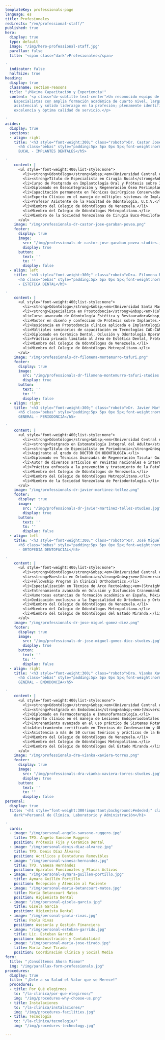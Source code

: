 ```yaml
---
templateKey: professionals-page
language: es
title: Profesionales
redirects: "/en/professional-staff/"
published: true
hero:
  display: true
  type: default
  image: "/img/hero-professional-staff.jpg"
  parallax: false
  title: '<span class="dark">Profesionales</span>

'
  indicator: false
  halfSize: true
heading:
  display: true
  classname: section-reasons
  title: "¡Máxima Capacitación y Experiencia!"
  content: '<p class="dv-subtitle text-center">Un reconocido equipo de Odontólogos
    Especialistas con amplia formación académica de cuarto nivel, larga trayectoria
    asistencial y sólido liderazgo en la profesión; plenamente identificado con la
    excelencia y óptima calidad de servicio.</p>

'
asides:
  display: true
  sections:
  - align: right
    title: '<h3 style="font-weight:300;" class="roboto">Dr. Castor José Garabán Povea</h3>
      <h5 class="bebas" style="padding:5px 5px 0px 5px;font-weight:normal;letter-spacing:2px;background:#333;color:#fff">CIRUGÍA
      BUCAL - IMPLANTES DENTALES</h5>

'
    content: |
      <ul style="font-weight:400;list-style:none">
        <li><strong>Odontólogo</strong>&nbsp;<em>(Universidad Central de Venezuela, 1994)</em>.</li>
        <li><strong>Título de Especialista en Cirugía Bucal</strong>&nbsp;<em>(Universidad Central de Venezuela, 2006)</em>.</li>
        <li>Curso de Postgrado en Implantología Oral y Prótesis sobre Implantes.</li>
        <li>Diplomado en Oseointegración y Regeneración Ósea Periimplantaria.</li>
        <li>Capacitación permanente en Técnicas Quirúrgicas Conservadoras y Microinvasivas.</li>
        <li>Experto Clínico en el manejo de múltiples sistemas de Implantología Oral Avanzada.</li>
        <li>Profesor Asistente de la Facultad de Odontología, U.C.V.</li>
        <li>Miembro del Colegio de Odontólogos de Venezuela.</li>
        <li>Miembro del Colegio de Odontólogos Metropolitano.</li>
        <li>Miembro de la Sociedad Venezolana de Cirugía Buco-Maxilofacial&nbsp;<em>(S.V.C.B.M.F.)</em>.</li>
      </ul>
    image: "/img/professionals-dr-castor-jose-garaban-povea.png"
    footer:
      display: true
      image:
        src: "/img/professionals-dr-castor-jose-garaban-povea-studies.jpg"
        display: true
      button:
        text: ''
        to: ''
        display: false
  - align: left
    title: '<h3 style="font-weight:300;" class="roboto">Dra. Filomena Montemurro Tafuri</h3>
      <h5 class="bebas" style="padding:5px 5px 0px 5px;font-weight:normal;letter-spacing:2px;background:#333;color:#fff">PRÓTESIS
      - ESTÉTICA DENTAL</h5>

'
    content: |
      <ul style="font-weight:400;list-style:none">
        <li><strong>Odontólogo</strong>&nbsp;<em>(Universidad Santa María, 2001)</em>.</li>
        <li><strong>Especialista en Prostodoncia</strong>&nbsp;<em>(Collegio dei Docenti di Odontoiatria, Italia, 2003).</em></li>
        <li>Curso avanzado de Odontología Estética y Restauradora&nbsp;<em>(U.S.M., 2004).</em></li>
        <li>Master en diseño y confección de Prótesis sobre Implantes.</li>
        <li>Residencia en Prostodoncia clínica aplicada e Implantología.</li>
        <li>Múltiples seminarios de capacitación en Tecnologías CAD-CAM y Diseño de Sonrisa.</li>
        <li>Diplomado en Cerámica Dental, Oclusión y Odontología Operatoria.</li>
        <li>Práctica privada limitada al área de Estética Dental, Prótesis y Rehabilitación Oral.</li>
        <li>Miembro del Colegio de Odontólogos de Venezuela.</li>
        <li>Miembro del Colegio de Odontólogos Metropolitano.</li>
      </ul>
    image: "/img/professionals-dr-filomena-montemurro-tafuri.png"
    footer:
      display: true
      image:
        src: "/img/professionals-dr-filomena-montemurro-tafuri-studies.jpg"
        display: true
      button:
        text: ''
        to: ''
        display: false
  - align: right
    title: '<h3 style="font-weight:300;" class="roboto">Dr. Javier Martínez Téllez</h3>
      <h5 class="bebas" style="padding:5px 5px 0px 5px;font-weight:normal;letter-spacing:2px;background:#333;color:#fff">ODONTOLOGÍA
      GENERAL - PERIODONCIA</h5>

'
    content: |
      <ul style="font-weight:400;list-style:none">
        <li><strong>Odontólogo</strong>&nbsp;<em>(Universidad Central de Venezuela, 2000).</em></li>
        <li><strong>Postgrado en Estomatología Integral del Adulto</strong>&nbsp;<em>(Universidad Santa María, 2004).</em></li>
        <li><strong>Título de Especialista en Periodoncia</strong>&nbsp;<em>(Universidad Central de Venezuela, 2014).</em></li>
        <li>Aspirante al grado de DOCTOR EN ODONTOLOGÍA.</li>
        <li>Diplomado en Técnicas Avanzadas de Regeneración Tisular Guiada.</li>
        <li>Autor de diversos artículos en revistas nacionales e internacionales.</li>
        <li>Práctica enfocada a la prevención y tratamiento de la Patología Periodontal.</li>
        <li>Miembro del Colegio de Odontólogos de Venezuela.</li>
        <li>Miembro del Colegio de Odontólogos Metropolitano.</li>
        <li>Miembro de la Sociedad Venezolana de Periodontología.</li>
      </ul>
    image: "/img/professionals-dr-javier-martinez-tellez.png"
    footer:
      display: true
      image:
        src: "/img/professionals-dr-javier-martinez-tellez-studies.jpg"
        display: true
      button:
        text: ''
        to: ''
        display: false
  - align: left
    title: '<h3 style="font-weight:300;" class="roboto">Dr. José Miguel Gómez Díez</h3>
      <h5 class="bebas" style="padding:5px 5px 0px 5px;font-weight:normal;letter-spacing:2px;background:#333;color:#fff">ORTODONCIA
      - ORTOPEDIA DENTOFACIAL</h5>

'
    content: |
      <ul style="font-weight:400;list-style:none">
        <li><strong>Odontólogo</strong>&nbsp;<em>(Universidad Central de Venezuela, 1996).</em></li>
        <li><strong>Maestría en Ortodoncia</strong>&nbsp;<em>(Universidad Autónoma de Tamaulipas, México, 2003).</em></li>
        <li>Fellowship Program in Clinical Orthodontics.</li>
        <li>Especialización en Técnica de Arco Recto&nbsp;<em>(Straight Wire System).</em></li>
        <li>Entrenamiento avanzado en Oclusión y Disfunción Craneomandibular.</li>
        <li>Numerosas estancias de formación académica en España, México y USA.</li>
        <li>Dedicación exclusiva a la Especialidad de Ortodoncia y Ortopedia Dentofacial.</li>
        <li>Miembro del Colegio de Odontólogos de Venezuela.</li>
        <li>Miembro del Colegio de Odontólogos Metropolitano.</li>
        <li>Miembro del Colegio de Odontólogos del Estado Miranda.</li>
      </ul>
    image: "/img/professionals-dr-jose-miguel-gomez-diez.png"
    footer:
      display: true
      image:
        src: "/img/professionals-dr-jose-miguel-gomez-diez-studies.jpg"
        display: true
      button:
        text: ''
        to: ''
        display: false
  - align: right
    title: '<h3 style="font-weight:300;" class="roboto">Dra. Vianka Xaviera Torres</h3>
      <h5 class="bebas" style="padding:5px 5px 0px 5px;font-weight:normal;letter-spacing:2px;background:#333;color:#fff">ODONTOLOGÍA
      GENERAL - ENDODONCIA</h5>

'
    content: |
      <ul style="font-weight:400;list-style:none">
        <li><strong>Odontólogo</strong>&nbsp;<em>(Universidad Central de Venezuela, 2000).</em></li>
        <li><strong>Postgrado en Endodoncia</strong>&nbsp;<em>(Universidad Autónoma de Tamaulipas, México, 2003)</em>.</li>
        <li>Diplomado en Farmacoterapia e Inmunofarmacología.</li>
        <li>Experto clínico en el manejo de Lesiones Endoperiodontales y Endoprotésicas.</li>
        <li>Entrenamiento avanzado en el uso práctico de Sistemas Rotatorios de Níquel-Titanio.</li>
        <li>Adiestramiento certificado en Técnicas de Condensación y Obturación Termoplástica.</li>
        <li>Asistencia a más de 50 cursos teóricos y prácticos de la Especialidad.</li>
        <li>Miembro del Colegio de Odontólogos de Venezuela.</li>
        <li>Miembro del Colegio de Odontólogos Metropolitano.</li>
        <li>Miembro del Colegio de Odontólogos del Estado Miranda.</li>
      </ul>
    image: "/img/professionals-dra-vianka-xaviera-torres.png"
    footer:
      display: true
      image:
        src: "/img/professionals-dra-vianka-xaviera-torres-studies.jpg"
        display: true
      button:
        text: ''
        to: ''
        display: false
personal:
  display: true
  title: '<h1 style="font-weight:300!important;background:#ededed;" class="roboto
    dark">Personal de Clínica, Laboratorio y Administración</h1>

'
  cards:
  - image: "/img/personal-angelo-sansone-ruggero.jpg"
    title: TPD. Angelo Sansone Ruggero
    position: Prótesis Fija y Cerámica Dental
  - image: "/img/personal-denis-diaz-alvarez.jpg"
    title: TPD. Denis Díaz Álvarez
    position: Acrílicos y Dentaduras Removibles
  - image: "/img/personal-vanesa-hernandez.jpg"
    title: TPD. Vanesa Hernández
    position: Aparatos Funcionales y Placas Activas
  - image: "/img/personal-aymara-guillen-portillo.jpg"
    title: Aymara Guillén Portillo
    position: Recepción y Atención al Paciente
  - image: "/img/personal-maria-betancourt-matos.jpg"
    title: María Betancourt Matos
    position: Higienista Dental
  - image: "/img/personal-gisela-garcia.jpg"
    title: Gisela García
    position: Higienista Dental
  - image: "/img/personal-paola-rivas.jpg"
    title: Paola Rivas
    position: Asesoría y Gestión Financiera
  - image: "/img/personal-esteban-garrido.jpg"
    title: Lic. Esteban Garrido
    position: Administración y Contabilidad
  - image: "/img/personal-maria-jose-tirado.jpg"
    title: María José Tirado
    position: Coordinación Clínica y Social Media
form:
  title: "¡Consúltenos Ahora Mismo!"
  img: "/img/parallax-form-professionals.jpg"
procedures:
  display: true
  title: "¡Dele a su Salud el Valor que se Merece!"
  procedures:
  - title: Por Qué elegirnos
    to: "/la-clinica/por-que-elegirnos/"
    img: "/img/procedures-why-choose-us.png"
  - title: Instalaciones
    to: "/la-clinica/instalaciones/"
    img: "/img/procedures-facilities.jpg"
  - title: Tecnología
    to: "/la-clinica/tecnologia/"
    img: "/img/procedures-technology.jpg"

---
```

